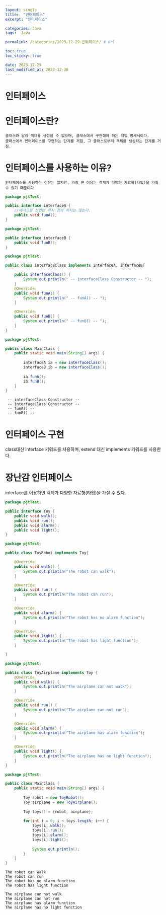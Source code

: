 ```yaml
---
layout: single
title:  "인터페이스"
excerpt: "인터페이스"

categories: Java
tags:  Java

permalink: /categories/2023-12-29-인터페이스/ # url

toc: true
toc_sticky: true

date: 2023-12-29
last_modified_at: 2023-12-30
---
```


# 인터페이스 
# 인터페이스란?
```
클래스와 달리 객체를 생성할 수 없으며, 클래스에서 구현해야 하는 작업 명세서이다.
클래스에서 인터페이스를 구현하는 단계를 거침, 그 클래스로부터 객체를 생성하는 단계를 거침.
```
# 인터페이스를 사용하는 이유?
```
인터페이스를 사용하는 이유는 많지만, 가장 큰 이유는 객체가 다양한 자료형(타입)을 가질 수 있기 때문이다.
```
```Java
package pjtTest;

public interface interfaceA {
	//메서드를 선언만 하지 정의 하지는 않는다.
	public void funA();
}
```
```Java
package pjtTest;

public interface interfaceB {
	public void funB();
}
```
```Java
package pjtTest;

public class interfaceClass implements interfaceA, interfaceB{

	public interfaceClass() {
		System.out.println(" -- interfaceClass Constructor -- ");
	}
	@Override
	public void funA() {
		System.out.println(" -- funA() -- ");
	}

	@Override
	public void funB() {
		System.out.println(" -- funB() -- ");
	}
}
```
```Java
package pjtTest;

public class MainClass {
	public static void main(String[] args) {
		
		interfaceA ia = new interfaceClass();
		interfaceB ib = new interfaceClass();
		
		ia.funA();
		ib.funB();
	}
}
```
     -- interfaceClass Constructor -- 
     -- interfaceClass Constructor -- 
     -- funA() -- 
     -- funB() -- 

# 인터페이스 구현
class대신 interface 키워드를 사용하며, extend 대신 implements 키워드를 사용한다.

# 장난감 인터페이스
interface를 이용하면 객체가 다양한 자료형(타입)을 가질 수 있다.
```Java
package pjtTest;

public interface Toy {
	public void walk();
	public void run();
	public void alarm();
	public void light();
}
```
```Java
package pjtTest;

public class ToyRobot implements Toy{

	@Override
	public void walk() {
		System.out.println("The robot can walk");
	}

	@Override
	public void run() {
		System.out.println("The robot can run");
	}

	@Override
	public void alarm() {
		System.out.println("The robot has no alarm function");
	}

	@Override
	public void light() {
		System.out.println("The robot has light function");
	}

}
```
```Java
package pjtTest;

public class ToyAirplane implements Toy {
	@Override
	public void walk() {
		System.out.println("The airplane can not walk");
	}

	@Override
	public void run() {
		System.out.println("The airplane can not run");
	}

	@Override
	public void alarm() {
		System.out.println("The airplane has alarm function");
	}

	@Override
	public void light() {
		System.out.println("The airplane has no light function");
	}
}
```
```Java
package pjtTest;

public class MainClass {
	public static void main(String[] args) {
		
		Toy robot = new ToyRobot();
		Toy airplane = new ToyAirplane();
		
		Toy toys[] = {robot, airplane};
		
		for(int i = 0; i < toys.length; i++) {
			toys[i].walk();
			toys[i].run();
			toys[i].alarm();
			toys[i].light();
			
			System.out.println();
		}
	}
}
```
    The robot can walk
    The robot can run
    The robot has no alarm function
    The robot has light function

    The airplane can not walk
    The airplane can not run
    The airplane has alarm function
    The airplane has no light function
